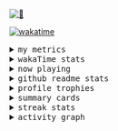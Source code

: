 [![🐙](https://hits.seeyoufarm.com/api/count/incr/badge.svg?url=https%3A%2F%2Fgithub.com%2Fktnkk%2Fhit-counter&count_bg=%23070707&title_bg=%23070707&icon=&icon_color=%23E7E7E7&title=visitors&edge_flat=true)](https://hits.seeyoufarm.com)

[![wakatime](https://wakatime.com/badge/user/43ee8060-219a-4cc8-b7a0-9a681ab5a8a7.svg)](https://wakatime.com/@43ee8060-219a-4cc8-b7a0-9a681ab5a8a7)

<details>
  <summary> <samp>my metrics</samp></summary>
  
  <br>
  
 ![🐳](https://github.com/kkhys/kkhys/blob/main/github-metrics.svg)
  
  ***
</details>

<details>
  <summary> <samp>wakaTime stats</samp></summary>
  
  <br>
  
<!--START_SECTION:waka-->
![Code Time](http://img.shields.io/badge/Code%20Time-2%2C056%20hrs%2043%20mins-blue)

**🐱 My GitHub Data** 

> 📦 4.9 MB Used in GitHub's Storage 
 > 
> 🏆 1,300 Contributions in the Year 2023
 > 
> 💼 Opted to Hire
 > 
> 📜 9 Public Repositories 
 > 
> 🔑 23 Private Repositories 
 > 
**I'm an Early 🐤** 

```text
🌞 Morning                4465 commits        ██████████░░░░░░░░░░░░░░░   38.03 % 
🌆 Daytime                2472 commits        █████░░░░░░░░░░░░░░░░░░░░   21.05 % 
🌃 Evening                3580 commits        ████████░░░░░░░░░░░░░░░░░   30.49 % 
🌙 Night                  1224 commits        ███░░░░░░░░░░░░░░░░░░░░░░   10.43 % 
```
📅 **I'm Most Productive on Monday** 

```text
Monday                   1936 commits        ████░░░░░░░░░░░░░░░░░░░░░   16.49 % 
Tuesday                  1747 commits        ████░░░░░░░░░░░░░░░░░░░░░   14.88 % 
Wednesday                1763 commits        ████░░░░░░░░░░░░░░░░░░░░░   15.02 % 
Thursday                 1659 commits        ████░░░░░░░░░░░░░░░░░░░░░   14.13 % 
Friday                   1672 commits        ████░░░░░░░░░░░░░░░░░░░░░   14.24 % 
Saturday                 1466 commits        ███░░░░░░░░░░░░░░░░░░░░░░   12.49 % 
Sunday                   1498 commits        ███░░░░░░░░░░░░░░░░░░░░░░   12.76 % 
```


📊 **This Week I Spent My Time On** 

```text
🕑︎ Time Zone: Asia/Tokyo

💬 Programming Languages: 
Other                    41 hrs 26 mins      █████████████████░░░░░░░░   67.26 % 
TypeScript               7 hrs 46 mins       ███░░░░░░░░░░░░░░░░░░░░░░   12.63 % 
Java                     3 hrs 54 mins       ██░░░░░░░░░░░░░░░░░░░░░░░   06.34 % 
MDX                      2 hrs 58 mins       █░░░░░░░░░░░░░░░░░░░░░░░░   04.82 % 
HTML                     1 hr 28 mins        █░░░░░░░░░░░░░░░░░░░░░░░░   02.39 % 

🔥 Editors: 
Chrome                   41 hrs 21 mins      █████████████████░░░░░░░░   67.12 % 
IntelliJ                 10 hrs 36 mins      ████░░░░░░░░░░░░░░░░░░░░░   17.21 % 
WebStorm                 9 hrs 33 mins       ████░░░░░░░░░░░░░░░░░░░░░   15.51 % 
DataGrip                 5 mins              ░░░░░░░░░░░░░░░░░░░░░░░░░   00.15 % 

💻 Operating System: 
Mac                      61 hrs 37 mins      █████████████████████████   100.00 % 
```


 Last Updated on 2023/12/02 18:35:18 UTC
<!--END_SECTION:waka-->
  
  ***
</details>


<details>
  <summary> <samp>now playing</samp></summary>
  
  <br>
 
 [![🐟](https://spotify-github-profile.vercel.app/api/view?uid=31ryofms4dnv7mrohhepo4c4zgqu&cover_image=true&theme=default&show_offline=false&background_color=121212&bar_color=53b14f&bar_color_cover=false)](https://open.spotify.com/user/31ryofms4dnv7mrohhepo4c4zgqu)
  
  ***
</details>

<details>
  <summary> <samp>github readme stats</samp></summary>
  
  <br>
  
 <p align="left"> 
  <img alt="🐠" src="https://github-readme-stats.vercel.app/api?username=kkhys&count_private=true&show_icons=true&theme=dark&include_all_commits=true" />
  <img alt="🐟" src="https://github-readme-stats.vercel.app/api/top-langs/?username=kkhys&layout=compact&theme=dark&langs_count=10&hide=HTML,CSS,SCSS" />
</p>
  
  ***
</details>

<details>
  <summary> <samp>profile trophies</samp></summary>
  
  <br>
  
  [![🐬](https://github-profile-trophy.vercel.app/?username=kkhys&rank=SECRET,SSS,SS,S,AAA,AA,A&theme=darkhub&row=1&margin-w=10&no-bg=true)](https://github.com/ryo-ma/github-profile-trophy)
  
  ***
</details>

<details>
  <summary> <samp>summary cards</samp></summary>
  
  <br>
  
  ![🐋](https://github-profile-summary-cards.vercel.app/api/cards/profile-details?username=kkhys&theme=github_dark)
  ![🦑](https://github-profile-summary-cards.vercel.app/api/cards/repos-per-language?username=kkhys&theme=github_dark)
  ![🦭](https://github-profile-summary-cards.vercel.app/api/cards/most-commit-language?username=kkhys&theme=github_dark)
  ![🦀](https://github-profile-summary-cards.vercel.app/api/cards/stats?username=kkhys&theme=github_dark)
  ![🦈](https://github-profile-summary-cards.vercel.app/api/cards/productive-time?username=kkhys&theme=github_dark)
  
  ***
</details>

<details>
  <summary> <samp>streak stats</samp></summary>
  
  <br>
  
  [![🐠](http://github-readme-streak-stats.herokuapp.com?user=kkhys&theme=dark)](https://git.io/streak-stats)
  
  ***
</details>

<details>
  <summary> <samp>activity graph</samp></summary>
  
  <br>
  
  [![🐡](https://github-readme-activity-graph.cyclic.app/graph?username=kkhys&theme=xcode)](https://github.com/ashutosh00710/github-readme-activity-graph)
  
  ***
</details>
